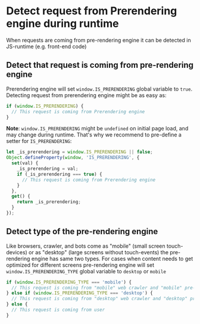 # Detect request from Prerendering engine during runtime

When requests are coming from pre-rendering engine it can be detected in JS-runtime (e.g. front-end code)

## Detect that request is coming from pre-rendering engine

Prerendering engine will set `window.IS_PRERENDERING` global variable to `true`. Detecting request from prerendering engine might be as easy as:

```js
if (window.IS_PRERENDERING) {
  // This request is coming from Prerendering engine
}
```

__Note__: `window.IS_PRERENDERING` might be `undefined` on initial page load, and may change during runtime. That's why we recommend to pre-define a setter for `IS_PRERENDERING`:

```js
let _is_prerendering = window.IS_PRERENDERING || false;
Object.defineProperty(window, 'IS_PRERENDERING', {
  set(val) {
    _is_prerendering = val;
    if (_is_prerendering === true) {
      // This request is coming from Prerendering engine
    }
  },
  get() {
    return _is_prerendering;
  }
});
```

## Detect type of the pre-rendering engine

Like browsers, crawler, and bots come as "mobile" (small screen touch-devices) or as "desktop" (large screens without touch-events) the pre-rendering engine has same two types. For cases when content needs to get optimized for different screens pre-rendering engine will set `window.IS_PRERENDERING_TYPE` global variable to `desktop` or `mobile`

```js
if (window.IS_PRERENDERING_TYPE === 'mobile') {
  // This request is coming from "mobile" web crawler and "mobile" pre-rendering engine
} else if (window.IS_PRERENDERING_TYPE === 'desktop') {
  // This request is coming from "desktop" web crawler and "desktop" pre-rendering engine
} else {
  // This request is coming from user
}
```
